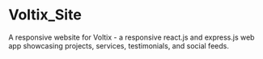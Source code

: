 # Voltix_Site
A responsive website for Voltix - a responsive react.js and express.js web app showcasing projects, services, testimonials, and social feeds.
